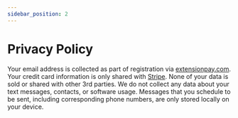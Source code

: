 ```yaml
---
sidebar_position: 2
---
```


# Privacy Policy
Your email address is collected as part of registration via [extensionpay.com](https://extensionpay.com/). Your credit card information is only shared with [Stripe](https://stripe.com/). None of your data is sold or shared with other 3rd parties.
We do not collect any data about your text messages, contacts, or software usage. Messages that you schedule to be sent, including corresponding phone numbers, are only stored locally on your device.
